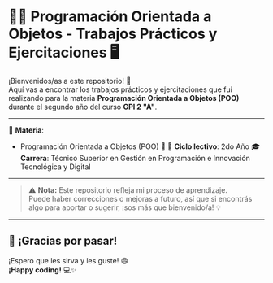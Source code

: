 # 🔧📘 Programación Orientada a Objetos - Trabajos Prácticos y Ejercitaciones 🖥️

¡Bienvenidos/as a este repositorio! 🚀  
Aquí vas a encontrar los trabajos prácticos y ejercitaciones que fui realizando para la materia **Programación Orientada a Objetos (POO)** durante el segundo año del curso **GPI 2 "A"**.

---

📌 **Materia**:
- Programación Orientada a Objetos (POO) 🧩
📅 **Ciclo lectivo**: 2do Año 
🎓 **Carrera**: Técnico Superior en Gestión en Programación e Innovación Tecnológica y Digital

---

> ⚠️ **Nota:** Este repositorio refleja mi proceso de aprendizaje.  
> Puede haber correcciones o mejoras a futuro, así que si encontrás algo para aportar o sugerir, ¡sos más que bienvenido/a! 💡

---

## 🙌 ¡Gracias por pasar!
¡Espero que les sirva y les guste! 😄  
**¡Happy coding!** 💻✨
